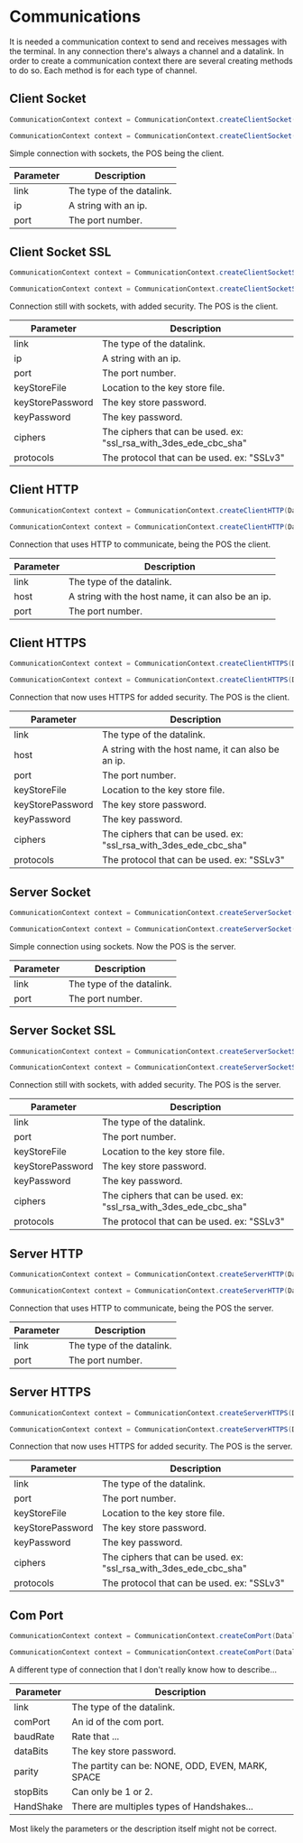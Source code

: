 # Communications
It is needed a communication context to send and receives messages with the terminal.
In any connection there's always a channel and a datalink. In order to create a communication context there are several creating methods to do so.
Each method is for each type of channel.

## Client Socket
```java
CommunicationContext context = CommunicationContext.createClientSocket(Datalink link, String ip, int port)
```
```csharp
CommunicationContext context = CommunicationContext.createClientSocket(Datalink link, string ip, int port)
```

Simple connection with sockets, the POS being the client.

Parameter | Description
--------- | -----------
link | The type of the datalink.
ip | A string with an ip.
port | The port number.

## Client Socket SSL
```java
CommunicationContext context = CommunicationContext.createClientSocketSSL(Datalink link, String ip, int port, String keyStoreFile, String keyStorePassword, String keyPassword, String[] ciphers, String[] protocols)
```
```csharp
CommunicationContext context = CommunicationContext.createClientSocketSSL(Datalink link, string ip, int port, string keyStoreFile, string keyStorePassword, string keyPassword, string[] ciphers, string[] protocols)
```

Connection still with sockets, with added security. The POS is the client.

Parameter | Description
--------- | -----------
link | The type of the datalink.
ip | A string with an ip.
port | The port number.
keyStoreFile | Location to the key store file.
keyStorePassword | The key store password.
keyPassword | The key password.
ciphers | The ciphers that can be used. ex: "ssl_rsa_with_3des_ede_cbc_sha"
protocols | The protocol that can be used. ex: "SSLv3"

## Client HTTP
```java
CommunicationContext context = CommunicationContext.createClientHTTP(Datalink link, String host, int port)
```
```csharp
CommunicationContext context = CommunicationContext.createClientHTTP(Datalink link, string host, int port)
```

Connection that uses HTTP to communicate, being the POS the client.

Parameter | Description
--------- | -----------
link | The type of the datalink.
host | A string with the host name, it can also be an ip.
port | The port number.

## Client HTTPS
```java
CommunicationContext context = CommunicationContext.createClientHTTPS(Datalink link, String host, int port, String keyStoreFile, String keyStorePassword, String keyPassword, String[] ciphers, String[] protocols)
```
```csharp
CommunicationContext context = CommunicationContext.createClientHTTPS(Datalink link, string host, int port, string keyStoreFile, string keyStorePassword, string keyPassword, string[] ciphers, string[] protocols)
```

Connection that now uses HTTPS for added security. The POS is the client.

Parameter | Description
--------- | -----------
link | The type of the datalink.
host | A string with the host name, it can also be an ip.
port | The port number.
keyStoreFile | Location to the key store file.
keyStorePassword | The key store password.
keyPassword | The key password.
ciphers | The ciphers that can be used. ex: "ssl_rsa_with_3des_ede_cbc_sha"
protocols | The protocol that can be used. ex: "SSLv3"

## Server Socket
```java
CommunicationContext context = CommunicationContext.createServerSocket(Datalink link, int port);
```
```csharp
CommunicationContext context = CommunicationContext.createServerSocket(Datalink link, int port);
```

Simple connection using sockets. Now the POS is the server.

Parameter | Description
--------- | -----------
link | The type of the datalink.
port | The port number.

## Server Socket SSL
```java
CommunicationContext context = CommunicationContext.createServerSocketSSL(Datalink link, int port, String keyStoreFile, String keyStorePassword, String keyPassword, String[] ciphers, String[] protocols)
```
```csharp
CommunicationContext context = CommunicationContext.createServerSocketSSL(Datalink link, int port, string keyStoreFile, string keyStorePassword, string keyPassword, string[] ciphers, string[] protocols)
```

Connection still with sockets, with added security. The POS is the server.

Parameter | Description
--------- | -----------
link | The type of the datalink.
port | The port number.
keyStoreFile | Location to the key store file.
keyStorePassword | The key store password.
keyPassword | The key password.
ciphers | The ciphers that can be used. ex: "ssl_rsa_with_3des_ede_cbc_sha"
protocols | The protocol that can be used. ex: "SSLv3"

## Server HTTP
```java
CommunicationContext context = CommunicationContext.createServerHTTP(Datalink link, int port)
```
```csharp
CommunicationContext context = CommunicationContext.createServerHTTP(Datalink link, int port)
```

Connection that uses HTTP to communicate, being the POS the server.

Parameter | Description
--------- | -----------
link | The type of the datalink.
port | The port number.

## Server HTTPS
```java
CommunicationContext context = CommunicationContext.createServerHTTPS(Datalink link, int port, String keyStoreFile, String keyStorePassword, String keyPassword, String[] ciphers, String[] protocols)
```
```csharp
CommunicationContext context = CommunicationContext.createServerHTTPS(Datalink link, int port, string keyStoreFile, string keyStorePassword, string keyPassword, string[] ciphers, string[] protocols)
```

Connection that now uses HTTPS for added security. The POS is the server.

Parameter | Description
--------- | -----------
link | The type of the datalink.
port | The port number.
keyStoreFile | Location to the key store file.
keyStorePassword | The key store password.
keyPassword | The key password.
ciphers | The ciphers that can be used. ex: "ssl_rsa_with_3des_ede_cbc_sha"
protocols | The protocol that can be used. ex: "SSLv3"

## Com Port
```java
CommunicationContext context = CommunicationContext.createComPort(Datalink link, String comPort, int baudRate, int dataBits, Parity parity, int stopBits, HandShake handshake)
```
```csharp
CommunicationContext context = CommunicationContext.createComPort(Datalink link, string comPort, int baudRate, int dataBits, Parity parity, int stopBits, HandShake handshake)
```

A different type of connection that I don't really know how to describe...

Parameter | Description
--------- | -----------
link | The type of the datalink.
comPort | An id of the com port.
baudRate | Rate that ...
dataBits | The key store password.
parity | The partity can be: NONE, ODD, EVEN, MARK, SPACE
stopBits | Can only be 1 or 2.
HandShake | There are multiples types of Handshakes...

<aside class="warning">
Most likely the parameters or the description itself might not be correct.
</aside>
